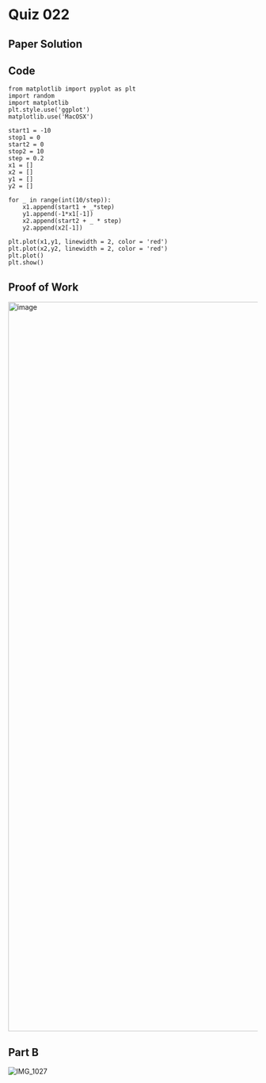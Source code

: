 # Quiz 022

## Paper Solution

## Code

```
from matplotlib import pyplot as plt
import random
import matplotlib
plt.style.use('ggplot')
matplotlib.use('MacOSX')

start1 = -10
stop1 = 0
start2 = 0
stop2 = 10
step = 0.2
x1 = []
x2 = []
y1 = []
y2 = []

for _ in range(int(10/step)):
    x1.append(start1 + _*step)
    y1.append(-1*x1[-1])
    x2.append(start2 + _ * step)
    y2.append(x2[-1])

plt.plot(x1,y1, linewidth = 2, color = 'red')
plt.plot(x2,y2, linewidth = 2, color = 'red')
plt.plot()
plt.show()
```

## Proof of Work

<img width="1470" alt="image" src="https://github.com/user-attachments/assets/13a33932-3ba8-4002-a525-7819a477c40c">

## Part B

![IMG_1027](https://github.com/user-attachments/assets/6530d4ac-9b90-44d0-96f4-11b7684d3c66)
